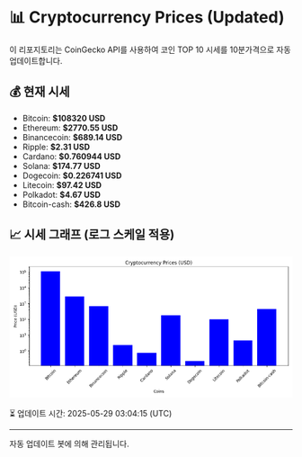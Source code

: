 
# 📊 Cryptocurrency Prices (Updated)

이 리포지토리는 CoinGecko API를 사용하여 코인 TOP 10 시세를 10분가격으로 자동 업데이트합니다.

## 💰 현재 시세
- Bitcoin: **$108320 USD**
- Ethereum: **$2770.55 USD**
- Binancecoin: **$689.14 USD**
- Ripple: **$2.31 USD**
- Cardano: **$0.760944 USD**
- Solana: **$174.77 USD**
- Dogecoin: **$0.226741 USD**
- Litecoin: **$97.42 USD**
- Polkadot: **$4.67 USD**
- Bitcoin-cash: **$426.8 USD**

## 📈 시세 그래프 (로그 스케일 적용)
![Crypto Prices](crypto_prices.png)

⏳ 업데이트 시간: 2025-05-29 03:04:15 (UTC)

---
자동 업데이트 봇에 의해 관리됩니다.
